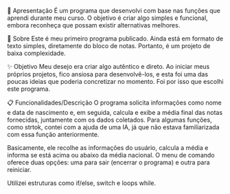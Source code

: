 👋 Apresentação
É um programa que desenvolvi com base nas funções que aprendi durante meu curso. O objetivo é criar algo simples e funcional, embora reconheça que possam existir alternativas melhores.

🌱 Sobre
Este é meu primeiro programa publicado. Ainda está em formato de texto simples, diretamente do bloco de notas. Portanto, é um projeto de baixa complexidade. 

✨ Objetivo
Meu desejo era criar algo autêntico e direto. Ao iniciar meus próprios projetos, fico ansiosa para desenvolvê-los, e esta foi uma das poucas ideias que poderia concretizar no momento. Foi por isso que escolhi este programa.

📋 Funcionalidades/Descrição
O programa solicita informações como nome e data de nascimento e, em seguida, calcula e exibe a média final das notas fornecidas, juntamente com os dados coletados. 
Para algumas funções, como strtok, contei com a ajuda de uma IA, já que não estava familiarizada com essa função anteriormente. 
 
Basicamente, ele recolhe as informações do usuário, calcula a média e informa se está acima ou abaixo da média nacional.
O menu de comando oferece duas opções: uma para sair (encerrar o programa) e outra para reiniciar.

Utilizei estruturas como if/else, switch e loops while.
